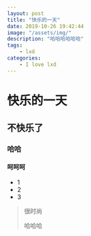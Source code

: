 ```yaml
---
layout: post
title: "快乐的一天"
date: 2019-10-26 19:42:44
image: "/assets/img/"
description: "哈哈哈哈哈哈"
tags:
    - lxd
categories:
    - I love lxd
---
```


# 快乐的一天

## 不快乐了

### 哈哈

#### 呵呵呵

+ 1
+ 2
+ 3



> 很时尚
>
> 哈哈哈

